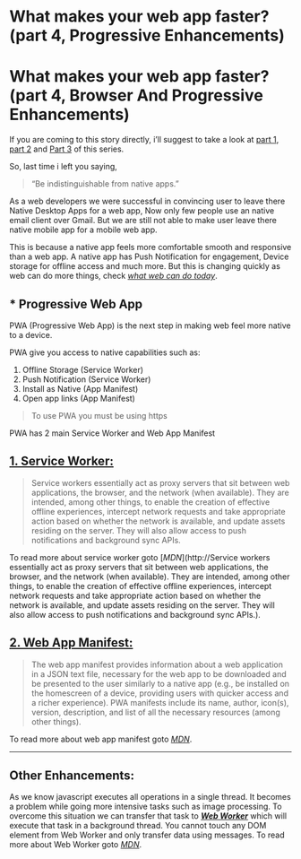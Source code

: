 # What makes your web app faster? (part 4, Progressive Enhancements)

# What makes your web app faster? (part 4, Browser And Progressive Enhancements)


If you are coming to this story directly, i’ll suggest to take a look at [part 1](/tej-writes/what-makes-your-web-app-faster-part-1-databases-c3899c402d72), [part 2](/tej-writes/what-makes-your-web-app-faster-part-2-caching-f24cc9a960e5) and [Part 3](/tej-writes/what-makes-your-web-app-faster-part-3-client-app-4ec0d4fde428) of this series.

So, last time i left you saying,

> “Be indistinguishable from native apps.”

As a web developers we were successful in convincing user to leave there Native Desktop Apps for a web app, Now only few people use an native email client over Gmail. But we are still not able to make user leave there native mobile app for a mobile web app.

This is because a native app feels more comfortable smooth and responsive than a web app. A native app has Push Notification for engagement, Device storage for offline access and much more. But this is changing quickly as web can do more things, check [_what web can do today_](https://whatwebcando.today/).



## * Progressive Web App

PWA (Progressive Web App) is the next step in making web feel more native to a device.

PWA give you access to native capabilities such as:

1.  Offline Storage (Service Worker)
2.  Push Notification (Service Worker)
3.  Install as Native (App Manifest)
4.  Open app links (App Manifest)

> To use PWA you must be using https

PWA has 2 main Service Worker and Web App Manifest

## [1\. Service Worker:](https://developer.mozilla.org/en-US/docs/Web/API/Service_Worker_API)

> Service workers essentially act as proxy servers that sit between web applications, the browser, and the network (when available). They are intended, among other things, to enable the creation of effective offline experiences, intercept network requests and take appropriate action based on whether the network is available, and update assets residing on the server. They will also allow access to push notifications and background sync APIs.

To read more about service worker goto [_MDN_](http://Service workers essentially act as proxy servers that sit between web applications, the browser, and the network (when available). They are intended, among other things, to enable the creation of effective offline experiences, intercept network requests and take appropriate action based on whether the network is available, and update assets residing on the server. They will also allow access to push notifications and background sync APIs.).

## [2\. Web App Manifest:](https://developer.mozilla.org/en-US/docs/Web/Manifest)

> The web app manifest provides information about a web application in a JSON text file, necessary for the web app to be downloaded and be presented to the user similarly to a native app (e.g., be installed on the homescreen of a device, providing users with quicker access and a richer experience). PWA manifests include its name, author, icon(s), version, description, and list of all the necessary resources (among other things).

To read more about web app manifest goto [_MDN_](https://developer.mozilla.org/en-US/docs/Web/Manifest).

* * *

## Other Enhancements:

As we know javascript executes all operations in a single thread. It becomes a problem while going more intensive tasks such as image processing. To overcome this situation we can transfer that task to [**_Web Worker_**](https://developer.mozilla.org/en-US/docs/Web/API/Web_Workers_API) which will execute that task in a background thread. You cannot touch any DOM element from Web Worker and only transfer data using messages. To read more about Web Worker goto [_MDN_](https://developer.mozilla.org/en-US/docs/Web/API/Web_Workers_API).